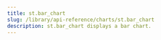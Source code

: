 ```yaml
---
title: st.bar_chart
slug: /library/api-reference/charts/st.bar_chart
description: st.bar_chart displays a bar chart.
---
```


<Autofunction function="streamlit.bar_chart" />
